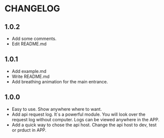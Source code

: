 
# CHANGELOG

## 1.0.2

* Add some comments.
* Edit README.md


## 1.0.1

* Add example.md
* Write README.md
* Add breathing animation for the main entrance.


## 1.0.0

* Easy to use. Show anywhere where to want.
* Add api request log. It`s a powerful module. You will look over the request log without computer. Logs can be viewed anywhere in the APP.
* Add a quick way to chose the api host. Change the api host to dev, test or prduct in APP.




